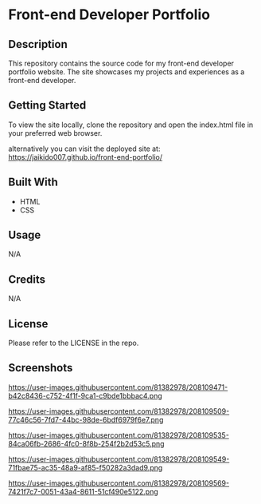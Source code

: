 # Front-end Developer Portfolio

## Description

This repository contains the source code for my front-end developer portfolio website. The site showcases my projects and experiences as a front-end developer.

## Getting Started

To view the site locally, clone the repository and open the index.html file in your preferred web browser.

alternatively you can visit the deployed site at:
https://jaikido007.github.io/front-end-portfolio/

## Built With

- HTML
- CSS

## Usage

N/A

## Credits

N/A

## License

Please refer to the LICENSE in the repo.

## Screenshots

https://user-images.githubusercontent.com/81382978/208109471-b42c8436-c752-4f1f-9ca1-c9bde1bbbac4.png

https://user-images.githubusercontent.com/81382978/208109509-77c46c56-7fd7-44bc-98de-6bdf6979f6e7.png

https://user-images.githubusercontent.com/81382978/208109535-84ca06fb-2686-4fc0-8f8b-254f2b2d53c5.png

https://user-images.githubusercontent.com/81382978/208109549-71fbae75-ac35-48a9-af85-f50282a3dad9.png

https://user-images.githubusercontent.com/81382978/208109569-7421f7c7-0051-43a4-8611-51cf490e5122.png